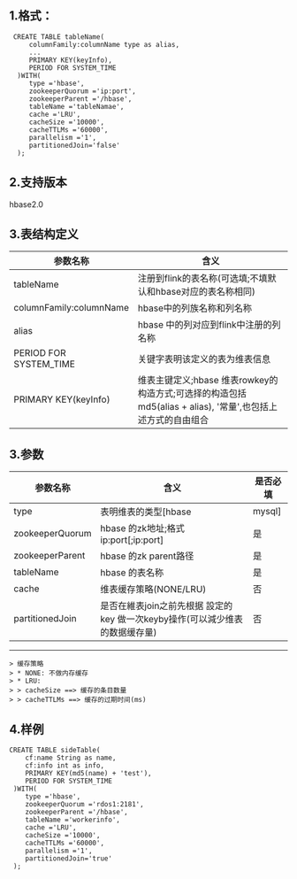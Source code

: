 
## 1.格式：
```
 CREATE TABLE tableName(
     columnFamily:columnName type as alias,
     ...
     PRIMARY KEY(keyInfo),
     PERIOD FOR SYSTEM_TIME
  )WITH(
     type ='hbase',
     zookeeperQuorum ='ip:port',
     zookeeperParent ='/hbase',
     tableName ='tableNamae',
     cache ='LRU',
     cacheSize ='10000',
     cacheTTLMs ='60000',
     parallelism ='1',
     partitionedJoin='false'
  );
```
## 2.支持版本
 hbase2.0

## 3.表结构定义
   
|参数名称|含义|
|----|---|
| tableName | 注册到flink的表名称(可选填;不填默认和hbase对应的表名称相同)|
| columnFamily:columnName | hbase中的列族名称和列名称 |
| alias | hbase 中的列对应到flink中注册的列名称 |
| PERIOD FOR SYSTEM_TIME | 关键字表明该定义的表为维表信息|
| PRIMARY KEY(keyInfo) | 维表主键定义;hbase 维表rowkey的构造方式;可选择的构造包括 md5(alias + alias), '常量',也包括上述方式的自由组合 |
  
## 3.参数

|参数名称|含义|是否必填|
|----|---|---|
| type | 表明维表的类型[hbase|mysql]|是|
| zookeeperQuorum | hbase 的zk地址;格式ip:port[;ip:port]|是|
| zookeeperParent | hbase 的zk parent路径|是|
| tableName | hbase 的表名称|是|
| cache | 维表缓存策略(NONE/LRU)|否|
| partitionedJoin | 是否在維表join之前先根据 設定的key 做一次keyby操作(可以減少维表的数据缓存量)|否|

--------------
    > 缓存策略
    > * NONE: 不做内存缓存
    > * LRU:
    > > cacheSize ==> 缓存的条目数量
    > > cacheTTLMs ==> 缓存的过期时间(ms)


## 4.样例
```
CREATE TABLE sideTable(
    cf:name String as name,
    cf:info int as info,
    PRIMARY KEY(md5(name) + 'test'),
    PERIOD FOR SYSTEM_TIME
 )WITH(
    type ='hbase',
    zookeeperQuorum ='rdos1:2181',
    zookeeperParent ='/hbase',
    tableName ='workerinfo',
    cache ='LRU',
    cacheSize ='10000',
    cacheTTLMs ='60000',
    parallelism ='1',
    partitionedJoin='true'
 );

```


